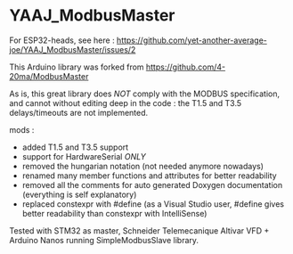 # YAAJ_ModbusMaster

For ESP32-heads, see here : https://github.com/yet-another-average-joe/YAAJ_ModbusMaster/issues/2

This Arduino library was forked from https://github.com/4-20ma/ModbusMaster

As is, this great library does *NOT* comply with the MODBUS specification, and cannot without editing deep in the code : the T1.5 and T3.5 delays/timeouts are not implemented.

mods :

- added T1.5 and T3.5 support
- support for HardwareSerial *ONLY*
- removed the hungarian notation (not needed anymore nowadays)
- renamed many member functions and attributes for better readability
- removed all the comments for auto generated Doxygen documentation (everything is self explanatory)
- replaced constexpr with #define (as a Visual Studio user, #define gives better readability than constexpr with IntelliSense)

Tested with STM32 as master, Schneider Telemecanique Altivar VFD + Arduino Nanos running SimpleModbusSlave library.
